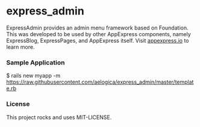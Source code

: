 express_admin
=============

ExpressAdmin provides an admin menu framework based on Foundation.  This was developed to be used by other AppExpress components, namely ExpressBlog, ExpressPages, and AppExpress itself.  Visit [appexpress.io](http://appexpress.io) to learn more.

### Sample Application

$ rails new myapp -m https://raw.githubusercontent.com/aelogica/express_admin/master/template.rb

### License

This project rocks and uses MIT-LICENSE.
